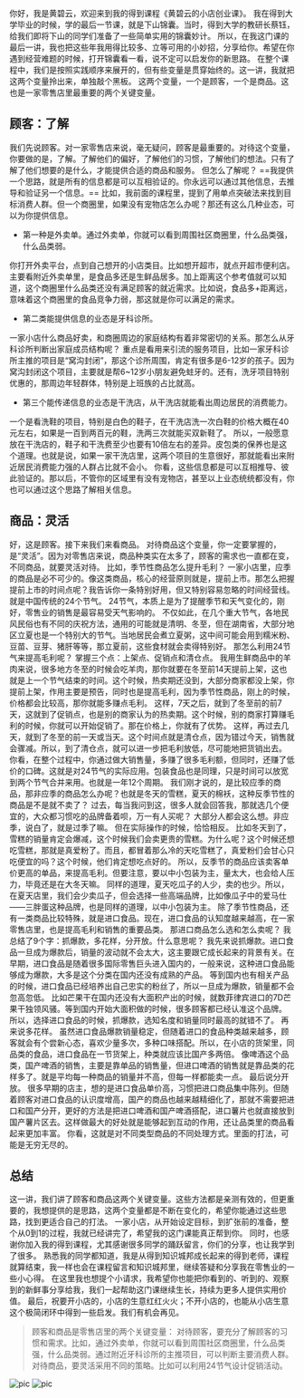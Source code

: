 你好，我是黄碧云，欢迎来到我的得到课程《黄碧云的小店创业课》。
我在得到大学毕业的时候，学的最后一节课，就是下山锦囊。当时，得到大学的教研长蔡钰，给我们即将下山的同学们准备了一些简单实用的锦囊妙计。
所以，在我这门课的最后一讲，我也把这些年我用得比较多、立等可用的小妙招，分享给你。希望在你遇到经营难题的时候，打开锦囊看一看，说不定可以启发你的新思路。
在整个课程中，我们是按照实践顺序来展开的，但有些变量是贯穿始终的。这一讲，我就把这两个变量拎出来，单独敲个黑板。
这两个变量，一个是顾客，一个是商品。这也是一家零售店里最重要的两个关键变量。
## 顾客：了解
我们先说顾客。对一家零售店来说，毫无疑问，顾客是最重要的。对待这个变量，你要做的是，了解。了解他们的偏好，了解他们的习惯，了解他们的想法。只有了解了他们想要的是什么，才能提供合适的商品和服务。
但怎么了解呢？ ==我提供一个思路，就是所有的信息都是可以互相验证的。你永远可以通过其他信息，去推导和验证另一个信息。== 
比如，我前面的课程里，提到了用单点突破法来找到目标消费人群。但一个商圈里，如果没有宠物店怎么办呢？那还有这么几种业态，可以为你提供信息。
- 第一种是外卖单。通过外卖单，你就可以看到周围社区商圈里，什么品类强，什么品类弱。

你打开外卖平台，点到自己想开的小店类目。比如想开超市，就点开超市便利店。主要看附近外卖单里，是食品多还是生鲜品居多。加上距离这个参考值就可以知道，这个商圈里什么品类还没有满足顾客的就近需求。比如说，食品多+距离远，意味着这个商圈里的食品竞争力弱，那这就是你可以满足的需求。
- 第二类能提供信息的业态是牙科诊所。

一家小店什么商品好卖，和商圈周边的家庭结构有着非常密切的关系。那怎么从牙科诊所判断出家庭成员结构呢？
重点是看用来引流的服务项目，比如一家牙科诊所主推的项目是“窝沟封闭”，那这个诊所周围，肯定有很多是6-12岁的孩子。因为窝沟封闭这个项目，主要就是帮6~12岁小朋友避免蛀牙的。还有，洗牙项目特别优惠的，那周边年轻群体，特别是上班族的占比就高。
- 第三个能传递信息的业态是干洗店，从干洗店就能看出周边居民的消费能力。

一个是看洗鞋的项目，特别是白色的鞋子，在干洗店洗一次白鞋的价格大概在40元左右，如果是一百到两百元的鞋，洗两三次就能买双新鞋了。
所以，一般愿意放在干洗店的，鞋子和干洗费至少也要有10倍左右的差异。皮包类的保养也是这个道理。也就是说，如果一家干洗店里，这两个项目的生意很好，那就能看出来附近居民消费能力强的人群占比就不会小。
你看，这些信息都是可以互相推导、彼此验证的。那以后，不管你的区域里有没有宠物店，甚至以上业态统统都没有，你也可以通过这个思路了解相关信息。
## 商品：灵活
好，这是顾客。接下来我们来看商品。
对待商品这个变量，你一定要掌握的，是“灵活”。因为对零售店来说，商品种类实在太多了，顾客的需求也一直都在变，不同商品，就要灵活对待。
比如，季节性商品怎么提升毛利？
一家小店里，应季的商品是必不可少的。像这类商品，核心的经营原则就是，提前上市。那怎么把握提前上市的时间点呢？我告诉你一条特别好用，但又特别容易忽略的时间经营线。就是中国传统的24个节气。
24节气，本质上是为了提醒季节和天气变化的，刚好，零售业的销售是最容易受天气影响的。
不仅如此，在几个重大节气，各地民风民俗也有不同的庆祝方法，通用的可能就是清明、冬至，但在湖南省，大部分地区立夏也是一个特别大的节气。当地居民会煮立夏粥，这中间可能会用到糯米粉、豆苗、豆芽、猪肝等等，那立夏前，这些食材就会卖得特别好。
那怎么利用24节气来提高毛利呢？
掌握三个点：上架点、促销点和清仓点。
我用生鲜商品中的羊肉来说，很多地方冬至的时候会吃羊肉，那你就要在冬至前14天提前上架，这也就是上一个节气结束的时间。这个时候，热卖期还没到，大部分商家都没上架，你提前上架，作用主要是预告，同时也是提高毛利，因为季节性商品，刚上的时候，价格都会比较高，那你就能多赚点毛利。
这样，7天之后，就到了冬至前的前7天，这就到了促销点，也是别的商家认为的热卖期。这个时候，别的商家打算赚毛利的时候，你就可以开始促销了。那在价格上，你就有了优势。
这样，再过去几天，就到了冬至的前一天或当天。这个时间点就是清仓点，因为错过今天，销售就会骤减。所以，到了清仓点，就可以进一步把毛利放低，尽可能地把货销出去。
你看，在整个过程中，你通过做大销售量，多赚了很多毛利额，但同时，还赚了低价的口碑。这就是对24节气的实际应用。包装食品也是同理，只是时间可以放宽到两个节气合并来用。也就是一年12个周期。
我们刚才说的，是比较应季的商品，那非应季的商品怎么办呢？也就是冬天的雪糕，夏天的棉袄，这种反季节性的商品是不是就不卖了？
过去，每当我问到这，很多人就会回答我，那就选几个便宜的，大众都习惯吃的品牌备着呗，万一有人买呢？
大部分人都会这么想。非应季，说白了，就是过季了嘛。
但在实际操作的时候，恰恰相反。
比如冬天到了，雪糕的销量肯定会爆减，这个时候我们会卖更贵的雪糕。为什么呢？这个时候还想吃雪糕，那就是真爱粉了。而且，都冒着那么冷的天吃雪糕了，真爱粉们会甘心只吃便宜的吗？这个时候，他们肯定想吃点好的。
所以，反季节的商品应该卖客单价更高的单品，来提高毛利。但要注意，要以中小包装为主，量太大，也会给人压力，毕竟还是在大冬天嘛。
同样的道理，夏天吃瓜子的人少，卖的也少。所以，在夏天店里，我们会少卖瓜子，但会选择一些高端品牌，比如像瓜子中的爱马仕——三胖蛋这种品牌，也是同样的道理，以中小包装为主。
除了季节性商品，还有一类商品比较特殊，就是进口食品。现在，进口食品的认知度越来越高，在一家零售店里，也是提高毛利和销售的重要品类。
那进口商品怎么选和怎么卖呢？
我总结了9个字：抓爆款，多花样，分开放。什么意思呢？
我先来说抓爆款。进口食品一旦成为爆款后，销量的波动就不会太大，这主要跟它成长起来的背景有关。在早期，进口食品是随着很多国际零售巨头进入国内的，一般来说，这种进口食品能够成为爆款，大多是这个分类在国内还没有成熟的产品。
等到国内也有相关产品的时候，进口食品已经培养出自己忠实的粉丝了，所以一旦成为爆款，销量都不会忽高忽低。
比如芒果干在国内还没有大面积产出的时候，就数菲律宾进口的7D芒果干独领风骚。等到国内开始大面积做的时候，很多顾客都已经认准这个品牌。
所以，选择进口食品的时候，抓爆款，选知名度和销量同时最高的就错不了。
再来说多花样。
虽然进口食品爆款销量稳定，但随着进口的食品种类越来越多，顾客就会有个尝新心态，喜欢少量多次，多种口味搭配。所以，在小店的货架里，同品类的食品，进口食品在一节货架上，种类就应该比国产多两倍。
像啤酒这个品类，国产啤酒的销售，主要是靠单品的销售量，但进口啤酒的销售就是靠品类的花样多了。就是平均每一种商品的销量并不高，但每一样都能卖一点。
最后说分开放。
很多早期的店主，想的是进口食品单价高，习惯把进口商品集中陈列。但随着顾客对进口食品的认识度增高，国产的商品也越来越精细化了，那就不需要把进口和国产分开，更好的方法是把进口啤酒和国产啤酒搭配，进口薯片也就直接放到国产薯片区去。这样做最大的好处就是能够起到互动的作用，还让品类里的商品看起来更加丰富。
你看，这就是对不同类型商品的不同处理方式。里面的打法，可能是无穷无尽的。
## 总结
这一讲，我们讲了顾客和商品这两个关键变量。这些方法都是亲测有效的，但更重要的，我想提供的是思路，这两个变量都是不断在变化的，希望你能通过这些思路，找到更适合自己的打法。
一家小店，从开始设定目标，到扩张前的准备，整个从0到1的过程，我就已经讲完了，希望我的这门课能真正帮到你。
同时，也感谢你加入我的得到课程，尤其感谢很多同学的踊跃留言，你们的分享，也让我学到了很多。
熟悉我的同学都知道，我是从得到知识城邦成长起来的得到老师，课程就算结束，我一样也会在课程留言和知识城邦里，继续答疑和分享我在零售业的一些小心得。
在这里我也想提个小请求，我希望你也能把你看到的、听到的、观察到的新鲜事分享给我，我们一起帮助这门课继续生长，持续为更多人提供实用价值。
最后，祝要开小店的，小店的生意红红火火；不开小店的，也能从小店生意这个极简闭环中得到一些启发。我们有机会再见。
> 顾客和商品是零售店里的两个关键变量：
> 对待顾客，要充分了解顾客的习惯和需求。比如，通过外卖单，你就可以看到周围社区商圈里，什么品类强，什么品类弱。通过附近牙科诊所的主推项目，可以判断主要消费人群。
> 对待商品，要灵活采用不同的策略。比如可以利用24节气设计促销活动。

![pic](https://piccdn3.umiwi.com/img/202006/26/202006261610276448993746.jpg)
![pic](https://piccdn3.umiwi.com/img/202006/16/202006161708391974008554.jpg)
